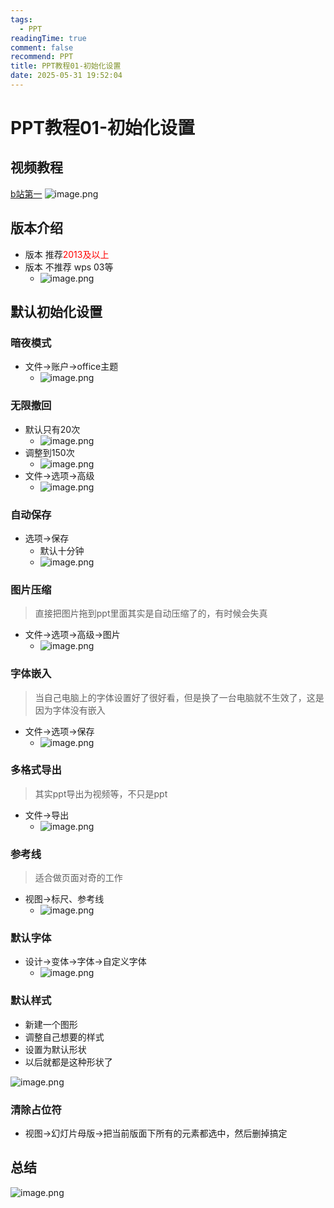 ```yaml
---
tags:
  - PPT
readingTime: true
comment: false
recommend: PPT
title: PPT教程01-初始化设置
date: 2025-05-31 19:52:04
---
```

# PPT教程01-初始化设置
## 视频教程

[b站第一](https://www.bilibili.com/video/BV1w54y1Q7cZ/?spm_id_from=333.337.search-card.all.click&vd_source=2074845aa36e291c34caa4671c3b2eda)
![image.png](https://imgsbo.oss-cn-shanghai.aliyuncs.com/undefined20250531195303959.png)
## 版本介绍


- 版本 推荐<font color="#ff0000">2013及以上</font>
- 版本 不推荐  wps  03等
	- ![image.png](https://imgsbo.oss-cn-shanghai.aliyuncs.com/undefined20250531195601850.png)

## 默认初始化设置

### 暗夜模式

- 文件->账户->office主题
	- ![image.png](https://imgsbo.oss-cn-shanghai.aliyuncs.com/undefined20250531200351860.png)

### 无限撤回

- 默认只有20次  
	- ![image.png](https://imgsbo.oss-cn-shanghai.aliyuncs.com/undefined20250531200108714.png)
- 调整到150次
	- ![image.png](https://imgsbo.oss-cn-shanghai.aliyuncs.com/undefined20250531200144013.png)
- 文件->选项->高级
	- ![image.png](https://imgsbo.oss-cn-shanghai.aliyuncs.com/undefined20250531200252482.png)


### 自动保存

- 选项->保存
	- 默认十分钟
	- ![image.png](https://imgsbo.oss-cn-shanghai.aliyuncs.com/undefined20250531200553684.png)
### 图片压缩

> 直接把图片拖到ppt里面其实是自动压缩了的，有时候会失真

- 文件->选项->高级->图片
	- ![image.png](https://imgsbo.oss-cn-shanghai.aliyuncs.com/undefined20250531201021288.png)

### 字体嵌入

>当自己电脑上的字体设置好了很好看，但是换了一台电脑就不生效了，这是因为字体没有嵌入

- 文件->选项->保存
	- ![image.png](https://imgsbo.oss-cn-shanghai.aliyuncs.com/undefined20250531201325932.png)

### 多格式导出

>其实ppt导出为视频等，不只是ppt

- 文件->导出
	- ![image.png](https://imgsbo.oss-cn-shanghai.aliyuncs.com/undefined20250531201551666.png)
### 参考线

> 适合做页面对奇的工作

- 视图->标尺、参考线
	- ![image.png](https://imgsbo.oss-cn-shanghai.aliyuncs.com/undefined20250531201934032.png)
### 默认字体

- 设计->变体->字体->自定义字体
	- ![image.png](https://imgsbo.oss-cn-shanghai.aliyuncs.com/undefined20250531202454664.png)


### 默认样式

- 新建一个图形
- 调整自己想要的样式
- 设置为默认形状
- 以后就都是这种形状了

![image.png](https://imgsbo.oss-cn-shanghai.aliyuncs.com/undefined20250531202747291.png)


### 清除占位符

- 视图->幻灯片母版->把当前版面下所有的元素都选中，然后删掉搞定

## 总结
![image.png](https://imgsbo.oss-cn-shanghai.aliyuncs.com/undefined20250531203314109.png)
